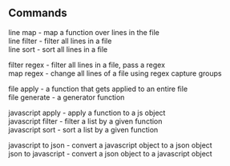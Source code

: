 ## Commands

line map - map a function over lines in the file  
line filter - filter all lines in a file  
line sort - sort all lines in a file  

filter regex - filter all lines in a file, pass a regex  
map regex - change all lines of a file using regex capture groups  

file apply - a function that gets applied to an entire file  
file generate - a generator function  

javascript apply - apply a function to a js object  
javascript filter - filter a list by a given function  
javascript sort - sort a list by a given function  

javascript to json - convert a javascript object to a json object  
json to javascript - convert a json object to a javascript object  
